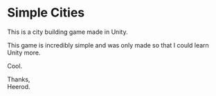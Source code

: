 # Simple Cities

This is a city building game made in Unity.

This game is incredibly simple and was only made so that I could learn Unity more.

Cool.


Thanks,\
Heerod.
